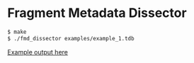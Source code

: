 Fragment Metadata Dissector
===

```bash
$ make
$ ./fmd_dissector examples/example_1.tdb
```

[Example output here](https://gist.github.com/davisp/eca02e1a827c1c61ac1f6cd06a68e349)
